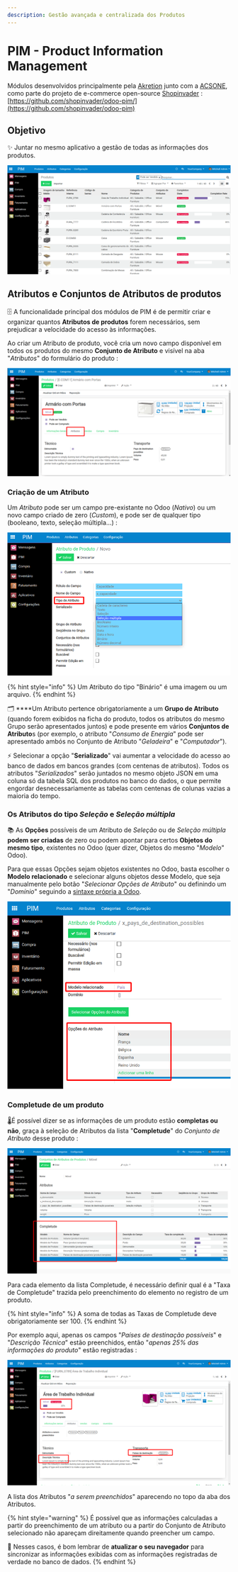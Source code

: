 ```yaml
---
description: Gestão avançada e centralizada dos Produtos
---
```


# PIM - Product Information Management

Módulos desenvolvidos principalmente pela [Akretion](http://akretion.com/pt_BR) junto com a [ACSONE](http://acsone.eu/), como parte do projeto de e-commerce open-source [Shopinvader](http://shopinvader.com) : [https://github.com/shopinvader/odoo-pim/](https://github.com/shopinvader/odoo-pim)

## Objetivo

✨ Juntar no mesmo aplicativo a gestão de todas as informações dos produtos.

![](../.gitbook/assets/image%20%2851%29.png)

## Atributos e Conjuntos de Atributos de produtos

🗄️ A funcionalidade principal dos módulos de PIM é de permitir criar e organizar quantos **Atributos de produtos** forem necessários, sem prejudicar a velocidade do acesso às informações.

Ao criar um Atributo de produto, você cria um novo campo disponível em todos os produtos do mesmo **Conjunto de Atributo** e visível na aba "_Atributos_" do formulário do produto :

![Atributos de um produto do Conjunto de Atributo &quot;M&#xF3;vel&quot;](../.gitbook/assets/image%20%2853%29.png)

### Criação de um Atributo

Um _Atributo_ pode ser um campo pre-existante no Odoo \(_Nativo_\) ou um novo campo criado de zero \(_Custom_\), e pode ser de qualquer tipo \(booleano, texto, seleção múltipla...\) :

![](../.gitbook/assets/image%20%2852%29.png)

{% hint style="info" %}
Um Atributo do tipo "Binário" é uma imagem ou um arquivo.
{% endhint %}

🗂️ ****Um Atributo pertence obrigatoriamente a um **Grupo de Atributo** \(quando forem exibidos na ficha do produto, todos os atributos do mesmo Grupo serão apresentados juntos\) e pode presente em vários **Conjuntos de Atributo**s \(por exemplo, o atributo "_Consumo de Energia_" pode ser apresentado ambós no Conjunto de Atributo "_Geladeira_" e "_Computador_"\).

⚡ Selecionar a opção "**Serializado**" vai aumentar a velocidade do acesso ao banco de dados em bancos grandes \(com centenas de atributos\). Todos os atributos "_Serializados_" serão juntados no mesmo objeto JSON em uma coluna só da tabela SQL dos produtos no banco do dados, o que permite engordar desnecessariamente as tabelas com centenas de colunas vazias a maioria do tempo.

### Os Atributos do tipo _Seleção_ e _Seleção múltipla_

📚 As **Opções** possíveis de um Atributo de _Seleção_ ou de _Seleção múltipla_ **podem ser criadas** de zero ou podem apontar para certos **Objetos do mesmo tipo**, existentes no Odoo \(quer dizer, Objetos do mesmo "_Modelo_" Odoo\).

Para que essas Opções sejam objetos existentes no Odoo, basta escolher o **Modelo relacionado** e selecionar alguns objetos desse Modelo, que seja manualmente pelo botão "_Selecionar Opções de Atributo_" ou definindo um "_Domínio_" seguindo a [sintaxe própria a Odoo](http://www.erpish.com/odoo/how-to-use-domains-to-filter-data-records-in-odoo/).

![](../.gitbook/assets/image%20%2850%29.png)

### Completude de um produto

🌡️É possível dizer se as informações de um produto estão **completas ou não**, graça à seleção de Atributos da lista "**Completude**" do _Conjunto de Atributo_ desse produto :

![](../.gitbook/assets/image%20%2844%29.png)

Para cada elemento da lista Completude, é necessário definir qual é a "Taxa de Completude" trazida pelo preenchimento do elemento no registro de um produto.

{% hint style="info" %}
A soma de todas as Taxas de Completude deve obrigatoriamente ser 100.
{% endhint %}

Por exemplo aqui, apenas os campos "_Países de destinação possíveis_" e "_Descrição Técnica_" estão preenchidos, então "_apenas 25% das informações do produto_" estão registradas :

![](../.gitbook/assets/image%20%2848%29.png)

A lista dos Atributos "_a serem preenchidos_" aparecendo no topo da aba dos Atributos.

{% hint style="warning" %}
É possível que as informações calculadas a partir do preenchimento de um atributo ou a partir do Conjunto de Atributo selecionado não apareçam direitamente quando preencher um campo.

🔄 Nesses casos, é bom lembrar de **atualizar o seu navegador** para sincronizar as informações exibidas com as informações registradas de verdade no banco de dados.
{% endhint %}







  




